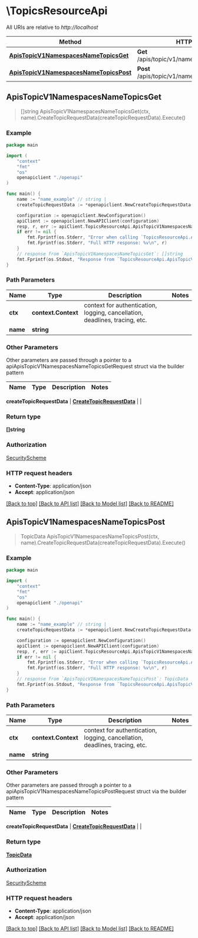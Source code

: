 # \TopicsResourceApi

All URIs are relative to *http://localhost*

Method | HTTP request | Description
------------- | ------------- | -------------
[**ApisTopicV1NamespacesNameTopicsGet**](TopicsResourceApi.md#ApisTopicV1NamespacesNameTopicsGet) | **Get** /apis/topic/v1/namespaces/{name}/topics | 
[**ApisTopicV1NamespacesNameTopicsPost**](TopicsResourceApi.md#ApisTopicV1NamespacesNameTopicsPost) | **Post** /apis/topic/v1/namespaces/{name}/topics | 



## ApisTopicV1NamespacesNameTopicsGet

> []string ApisTopicV1NamespacesNameTopicsGet(ctx, name).CreateTopicRequestData(createTopicRequestData).Execute()



### Example

```go
package main

import (
    "context"
    "fmt"
    "os"
    openapiclient "./openapi"
)

func main() {
    name := "name_example" // string | 
    createTopicRequestData := *openapiclient.NewCreateTopicRequestData() // CreateTopicRequestData |  (optional)

    configuration := openapiclient.NewConfiguration()
    apiClient := openapiclient.NewAPIClient(configuration)
    resp, r, err := apiClient.TopicsResourceApi.ApisTopicV1NamespacesNameTopicsGet(context.Background(), name).CreateTopicRequestData(createTopicRequestData).Execute()
    if err != nil {
        fmt.Fprintf(os.Stderr, "Error when calling `TopicsResourceApi.ApisTopicV1NamespacesNameTopicsGet``: %v\n", err)
        fmt.Fprintf(os.Stderr, "Full HTTP response: %v\n", r)
    }
    // response from `ApisTopicV1NamespacesNameTopicsGet`: []string
    fmt.Fprintf(os.Stdout, "Response from `TopicsResourceApi.ApisTopicV1NamespacesNameTopicsGet`: %v\n", resp)
}
```

### Path Parameters


Name | Type | Description  | Notes
------------- | ------------- | ------------- | -------------
**ctx** | **context.Context** | context for authentication, logging, cancellation, deadlines, tracing, etc.
**name** | **string** |  | 

### Other Parameters

Other parameters are passed through a pointer to a apiApisTopicV1NamespacesNameTopicsGetRequest struct via the builder pattern


Name | Type | Description  | Notes
------------- | ------------- | ------------- | -------------

 **createTopicRequestData** | [**CreateTopicRequestData**](CreateTopicRequestData.md) |  | 

### Return type

**[]string**

### Authorization

[SecurityScheme](../README.md#SecurityScheme)

### HTTP request headers

- **Content-Type**: application/json
- **Accept**: application/json

[[Back to top]](#) [[Back to API list]](../README.md#documentation-for-api-endpoints)
[[Back to Model list]](../README.md#documentation-for-models)
[[Back to README]](../README.md)


## ApisTopicV1NamespacesNameTopicsPost

> TopicData ApisTopicV1NamespacesNameTopicsPost(ctx, name).CreateTopicRequestData(createTopicRequestData).Execute()



### Example

```go
package main

import (
    "context"
    "fmt"
    "os"
    openapiclient "./openapi"
)

func main() {
    name := "name_example" // string | 
    createTopicRequestData := *openapiclient.NewCreateTopicRequestData() // CreateTopicRequestData |  (optional)

    configuration := openapiclient.NewConfiguration()
    apiClient := openapiclient.NewAPIClient(configuration)
    resp, r, err := apiClient.TopicsResourceApi.ApisTopicV1NamespacesNameTopicsPost(context.Background(), name).CreateTopicRequestData(createTopicRequestData).Execute()
    if err != nil {
        fmt.Fprintf(os.Stderr, "Error when calling `TopicsResourceApi.ApisTopicV1NamespacesNameTopicsPost``: %v\n", err)
        fmt.Fprintf(os.Stderr, "Full HTTP response: %v\n", r)
    }
    // response from `ApisTopicV1NamespacesNameTopicsPost`: TopicData
    fmt.Fprintf(os.Stdout, "Response from `TopicsResourceApi.ApisTopicV1NamespacesNameTopicsPost`: %v\n", resp)
}
```

### Path Parameters


Name | Type | Description  | Notes
------------- | ------------- | ------------- | -------------
**ctx** | **context.Context** | context for authentication, logging, cancellation, deadlines, tracing, etc.
**name** | **string** |  | 

### Other Parameters

Other parameters are passed through a pointer to a apiApisTopicV1NamespacesNameTopicsPostRequest struct via the builder pattern


Name | Type | Description  | Notes
------------- | ------------- | ------------- | -------------

 **createTopicRequestData** | [**CreateTopicRequestData**](CreateTopicRequestData.md) |  | 

### Return type

[**TopicData**](TopicData.md)

### Authorization

[SecurityScheme](../README.md#SecurityScheme)

### HTTP request headers

- **Content-Type**: application/json
- **Accept**: application/json

[[Back to top]](#) [[Back to API list]](../README.md#documentation-for-api-endpoints)
[[Back to Model list]](../README.md#documentation-for-models)
[[Back to README]](../README.md)

